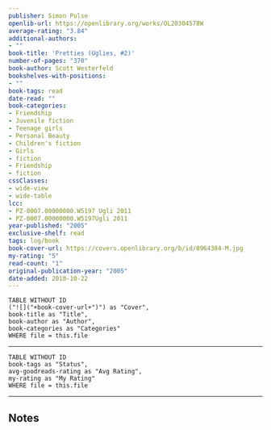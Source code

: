 ```yaml
---
publisher: Simon Pulse
openlib-url: https://openlibrary.org/works/OL20304578W
average-rating: "3.84"
additional-authors:
- ""
book-title: 'Pretties (Uglies, #2)'
number-of-pages: "370"
book-author: Scott Westerfeld
bookshelves-with-positions:
- ""
book-tags: read
date-read: ""
book-categories:
- Friendship
- Juvenile fiction
- Teenage girls
- Personal Beauty
- Children's fiction
- Girls
- fiction
- Friendship
- fiction
cssClasses:
- wide-view
- wide-table
lcc:
- PZ-0007.00000000.W5197 Ugli 2011
- PZ-0007.00000000.W5197Ugli 2011
year-published: "2005"
exclusive-shelf: read
tags: log/book
book-cover-url: https://covers.openlibrary.org/b/id/8964384-M.jpg
my-rating: "5"
read-count: "1"
original-publication-year: "2005"
date-added: 2010-10-22
---
```


```dataview
TABLE WITHOUT ID
("![]("+book-cover-url+")") as "Cover",
book-title as "Title",
book-author as "Author",
book-categories as "Categories"
WHERE file = this.file
```
---
```dataview
TABLE WITHOUT ID
book-tags as "Status",
avg-goodreads-rating as "Avg Rating",
my-rating as "My Rating"
WHERE file = this.file
```
---
## Notes


